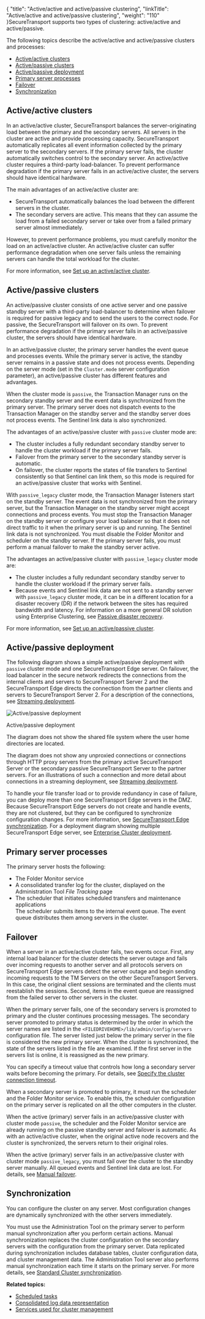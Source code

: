 {
    "title": "Active/active and active/passive clustering",
    "linkTitle": "Active/active and active/passive clustering",
    "weight": "110"
}<span class="mc-variable axway_variables.Component_Short_Name variable">SecureTransport</span> supports two types of clustering: active/active and active/passive.

The following topics describe the active/active and active/passive clusters and processes:

-   <a href="#Active/a" class="MCXref xref">Active/active clusters</a>
-   <a href="#Active_passive" class="MCXref xref">Active/passive clusters</a>
-   <a href="#Active_deploy" class="MCXref xref">Active/passive deployment</a>
-   <a href="#Primary" class="MCXref xref">Primary server processes</a>
-   <a href="#Failover" class="MCXref xref">Failover</a>
-   <a href="#Synchron" class="MCXref xref">Synchronization</a>

<span id="Active/a"></span>

## Active/active clusters

In an active/active cluster, <span class="mc-variable axway_variables.Component_Short_Name variable">SecureTransport</span> balances the server-originating load between the primary and the secondary servers. All servers in the cluster are active and provide processing capacity. <span class="mc-variable axway_variables.Component_Short_Name variable">SecureTransport</span> automatically replicates all event information collected by the primary server to the secondary servers. If the primary server fails, the cluster automatically switches control to the secondary server. An active/active cluster requires a third-party load-balancer. To prevent performance degradation if the primary server fails in an active/active cluster, the servers should have identical hardware.

The main advantages of an active/active cluster are:

-   <span class="mc-variable axway_variables.Component_Short_Name variable">SecureTransport</span> automatically balances the load between the different servers in the cluster.
-   The secondary servers are active. This means that they can assume the load from a failed secondary server or take over from a failed primary server almost immediately.

However, to prevent performance problems, you must carefully monitor the load on an active/active cluster. An active/active cluster can suffer performance degradation when one server fails unless the remaining servers can handle the total workload for the cluster.

For more information, see <a href="../../c_st_standardclusterconfiguration/t_st_setup_active-active_cluster#Standard_Clustering_3967700027_1029540" class="MCXref xref">Set up an active/active cluster</a>.

<span id="Active_passive"></span>

## Active/passive clusters

An active/passive cluster consists of one active server and one passive standby server with a third-party load-balancer to determine when failover is required for passive legacy and to send the users to the correct node. For passive, the <span class="mc-variable axway_variables.Component_Short_Name variable">SecureTransport</span> will failover on its own. To prevent performance degradation if the primary server fails in an active/passive cluster, the servers should have identical hardware.

In an active/passive cluster, the primary server handles the event queue and processes events. While the primary server is active, the standby server remains in a passive state and does not process events. Depending on the server mode (set in the `Cluster.mode` server configuration parameter), an active/passive cluster has different features and advantages.

When the cluster mode is `passive`, the Transaction Manager runs on the secondary standby server and the event data is synchronized from the primary server. The primary server does not dispatch events to the Transaction Manager on the standby server and the standby server does not process events. The Sentinel link data is also synchronized.

The advantages of an active/passive cluster with `passive` cluster mode are:

-   The cluster includes a fully redundant secondary standby server to handle the cluster workload if the primary server fails.
-   Failover from the primary server to the secondary standby server is automatic.
-   On failover, the cluster reports the states of file transfers to Sentinel consistently so that Sentinel can link them, so this mode is required for an active/passive cluster that works with Sentinel.

With `passive_legacy` cluster mode, the Transaction Manager listeners start on the
standby server. The
event data is not synchronized from the primary server, but the
Transaction Manager on the standby server might accept connections and
process events. You must stop the Transaction Manager on the standby
server or configure your load balancer so that it does not direct
traffic to it when the primary server is up and running. The Sentinel link data is not synchronized. You must disable the Folder Monitor and scheduler on the standby server. If the primary server fails, you must perform a manual failover to make the standby server active.

The advantages an active/passive cluster with `passive_legacy` cluster mode are:

-   The cluster includes a fully redundant secondary standby server to handle the cluster workload if the primary server fails.
-   Because events and Sentinel link data are not sent to a standby server with `passive_legacy` cluster mode, it can be in a different location for a disaster recovery (DR) if the network between the sites has required bandwidth and latency. For information on a more general DR solution using Enterprise Clustering, see <a href="../../../c_st_largeenterpriseclustering/c_st_largeenterpriseclustermodel/c_st_passive_disaster_recovery" class="MCXref xref">Passive disaster recovery</a>.

For more information, see <a href="../../c_st_standardclusterconfiguration/t_st_setup_active-passive_cluster" class="MCXref xref">Set up an active/passive cluster</a>.

<span id="Active_deploy"></span>

## Active/passive deployment

The following diagram shows a simple active/passive deployment with `passive` cluster mode and one <span class="mc-variable axway_variables.Component_Short_Name variable">SecureTransport</span> Edge server. On failover, the load balancer in the secure network redirects the connections from the internal clients and servers to <span class="mc-variable axway_variables.Component_Short_Name variable">SecureTransport</span> Server 2 and the <span class="mc-variable axway_variables.Component_Short_Name variable">SecureTransport</span> Edge directs the connection from the partner clients and servers to <span class="mc-variable axway_variables.Component_Short_Name variable">SecureTransport</span> Server 2. For a description of the connections, see <a href="#" class="MCXref xref">Streaming deployment</a>.

<img src="/Images/SecureTransport/STDeployment_ActivePassive.png" class="maxWidth" alt="Active/passive deployment" />

<span class="autonumber"></span>Active/passive deployment

The diagram does not show the shared file system where the user home directories are located.

The diagram does not show any unproxied connections or connections through HTTP proxy servers from the primary active <span class="mc-variable axway_variables.Component_Short_Name variable">SecureTransport</span> Server or the secondary passive <span class="mc-variable axway_variables.Component_Short_Name variable">SecureTransport</span> Server to the partner servers. For an illustrations of such a connection and more detail about connections in a streaming deployment, see <a href="#Streamin" class="MCXref xref">Streaming deployment</a>.

To handle your file transfer load or to provide redundancy in case of failure, you can deploy more than one <span class="mc-variable axway_variables.Component_Short_Name variable">SecureTransport</span> Edge servers in the DMZ. Because <span class="mc-variable axway_variables.Component_Short_Name variable">SecureTransport</span> Edge servers do not create and handle events, they are not clustered, but they can be configured to synchronize configuration changes. For more information, see <a href="../../../c_st_edge_sync#Edge" class="MCXref xref">SecureTransport Edge synchronization</a>. For a deployment diagram showing multiple <span class="mc-variable axway_variables.Component_Short_Name variable">SecureTransport</span> Edge server, see <a href="../../../c_st_largeenterpriseclustering/c_st_largeenterpriseclustermodel/c_st_large_enterprise_cluster_deployment" class="MCXref xref">Enterprise Cluster deployment</a>.

<span id="Primary"></span>

## Primary server processes

The primary server hosts the following:

-   The Folder Monitor service
-   A consolidated transfer log for the cluster, displayed on the Administration Tool *File Tracking* page
-   The scheduler that initiates scheduled transfers and maintenance applications  
    The scheduler submits items to the internal event queue. The event queue distributes them among servers in the cluster.

<span id="Failover"></span>

## Failover

When a server in an active/active cluster fails, two events occur. First, any internal load balancer for the cluster detects the server outage and fails over incoming requests to another server and all protocols servers on <span class="mc-variable axway_variables.Component_Short_Name variable">SecureTransport</span> Edge servers detect the server outage and begin sending incoming requests to the TM Servers on the other <span class="mc-variable axway_variables.Component_Short_Name variable">SecureTransport</span> Servers. In this case, the original client sessions are terminated and the clients must reestablish the sessions. Second, items in the event queue are reassigned from the failed server to other servers in the cluster.

When the primary server fails, one of the secondary servers is promoted to primary and the cluster continues processing messages. The secondary server promoted to primary status is determined by the order in which the server names are listed in the `<FILEDRIVEHOME>/lib/admin/config/servers` configuration file. The server listed just below the primary server in the file is considered the new primary server. When the cluster is synchronized, the state of the servers listed in the file are examined. If the first server in the servers list is online, it is reassigned as the new primary.

You can specify a timeout value that controls how long a secondary server waits before becoming the primary. For details, see <a href="../../c_st_standardclusterconfiguration/t_st_specify_cluster_connection_timeout" class="MCXref xref">Specify the cluster connection timeout</a>.

When a secondary server is promoted to primary, it must run the scheduler and the Folder Monitor service. To enable this, the scheduler configuration on the primary server is replicated on all the other computers in the cluster.

When the active (primary) server fails in an active/passive cluster with cluster mode `passive`, the scheduler and the Folder Monitor service are already running on the passive standby server and failover is automatic. As with an active/active cluster, when the original active node recovers and the cluster is synchronized, the servers return to their original roles.

When the active (primary) server fails in an active/passive cluster with cluster mode `passive_legacy`, you must fail over the cluster to the standby server manually. All queued events and Sentinel link data are lost. For details, see <a href="../../c_st_managestandardcluster/t_st_manage_active-passive_cluster#Manual" class="MCXref xref">Manual failover</a>.

<span id="Synchron"></span>

## Synchronization

You can configure the cluster on any server. Most configuration changes are dynamically synchronized with the other servers immediately.

You must use the Administration Tool on the primary server to perform manual synchronization after you perform certain actions. Manual synchronization replaces the cluster configuration on the secondary servers with the configuration from the primary server. Data replicated during synchronization includes database tables, cluster configuration data, and cluster management data. The Administration Tool server also performs manual synchronization each time it starts on the primary server. For more details, see <a href="../../c_st_managestandardcluster/c_st_standard_cluster_synchronization" class="MCXref xref">Standard Cluster synchronization</a>.

**Related topics:**

-   <a href="../c_st_scheduled_tasks" class="MCXref xref">Scheduled tasks</a>
-   <a href="../c_st_consolidated_log_data_representation" class="MCXref xref">Consolidated log data representation</a>
-   <a href="../c_st_services_used_for_cluster_management" class="MCXref xref">Services used for cluster management</a>
